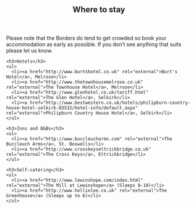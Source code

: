 <section id="where-to-stay">
  <header>
    <h2 class="section-title">Where to stay</h2>
  </header>

  <div class="section-content">
    <p>Please note that the Borders do tend to get crowded so book your accommodation as early as possible. If you don’t see anything that suits please let us know.</p>

    <h3>Hotels</h3>
    <ul>
      <li><a href="http://www.burtshotel.co.uk" rel="external">Burt's Hotel</a>, Melrose</li>
      <li><a href="http://www.thetownhousemelrose.co.uk" rel="external">The Townhouse Hotel</a>, Melrose</li>
      <li><a href="http://www.glenhotel.co.uk/tariff.html" rel="external">The Glen Hotel</a>, Selkirk</li>
      <li><a href="http://www.bestwestern.co.uk/hotels/philipburn-country-house-hotel-selkirk-83532/hotel-info/default.aspx" rel="external">Philipburn Country House Hotel</a>, Selkirk</li>
    </ul>

    <h3>Inns and B&Bs</h3>
    <ul>
      <li><a href="http://www.buccleucharms.com" rel="external">The Buccleuch Arms</a>, St. Boswells</li>
      <li><a href="http://www.crosskeysettrickbridge.co.uk" rel="external">The Cross Keys</a>, Ettrickbridge</li>
    </ul>

    <h3>Self-catering</h3>
    <ul>
      <li><a href="http://www.lewinshope.com/index.html" rel="external">The Mill at Lewinshope</a> (Sleeps 8-10)</li>
      <li><a href="http://www.hollinlee.co.uk" rel="external">The Greenhouse</a> (Sleeps up to 6)</li>
    </ul>
  </div>
</section>
